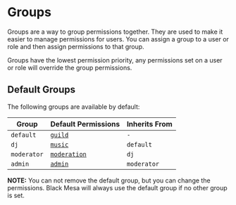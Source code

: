 # Groups

Groups are a way to group permissions together. They are used to make it easier to manage permissions for users.
You can assign a group to a user or role and then assign permissions to that group.

Groups have the lowest permission priority, any permissions set on a user or role will override the group permissions.

## Default Groups

The following groups are available by default:

| Group | Default Permissions | Inherits From |
| ----- | ------------------- | ------------- |
| `default` | [`guild`](#guild) | `-` |
| `dj` | [`music`](#music) | `default` |
| `moderator` | [`moderation`](#moderation) | `dj` |
| `admin` | [`admin`](#admin) | `moderator` |

**NOTE:** You can not remove the default group, but you can change the permissions. Black Mesa will always use the default group if no other group is set.